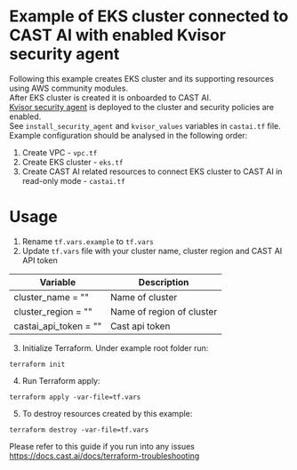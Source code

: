 # Example of EKS cluster connected to CAST AI with enabled Kvisor security agent
Following this example creates EKS cluster and its supporting resources using AWS community modules.\
After EKS cluster is created it is onboarded to CAST AI.\
[Kvisor security agent](https://docs.cast.ai/docs/kvisor) is deployed to the cluster and security policies are enabled.\
See `install_security_agent` and `kvisor_values` variables in `castai.tf` file.\
Example configuration should be analysed in the following order:
1. Create VPC - `vpc.tf`
2. Create EKS cluster - `eks.tf`
3. Create CAST AI related resources to connect EKS cluster to CAST AI in read-only mode - `castai.tf`

# Usage
1. Rename `tf.vars.example` to `tf.vars`
2. Update `tf.vars` file with your cluster name, cluster region and CAST AI API token

| Variable | Description |
| --- | --- |
| cluster_name                = "" | Name of cluster |
| cluster_region              = "" | Name of region of cluster |
| castai_api_token            = "" | Cast api token |

3. Initialize Terraform. Under example root folder run:
```
terraform init
```
4. Run Terraform apply:
```
terraform apply -var-file=tf.vars
```
5. To destroy resources created by this example:
```
terraform destroy -var-file=tf.vars
```

Please refer to this guide if you run into any issues https://docs.cast.ai/docs/terraform-troubleshooting
